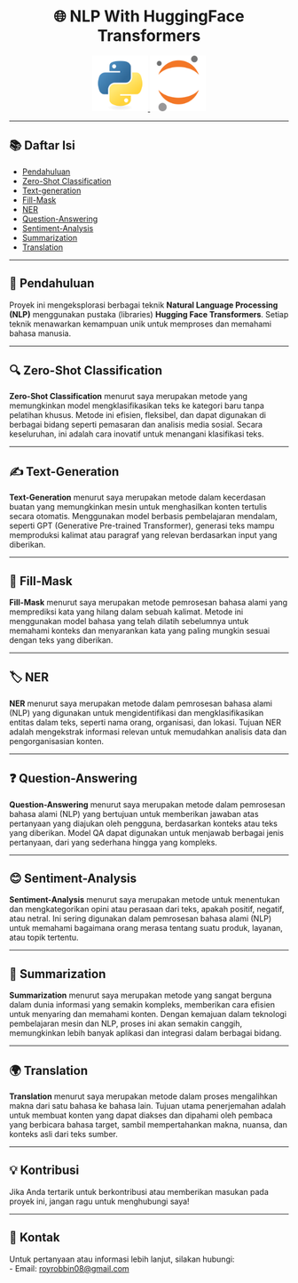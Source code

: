 <!DOCTYPE html>
<html lang="en">
<head>
    <meta charset="UTF-8">
    <meta name="viewport" content="width=device-width, initial-scale=1.0">
</head>
<body>

<h1 align="center">🌐 NLP With HuggingFace Transformers</h1>

<p align="center">
  <a href="https://www.python.org" target="_blank" rel="noreferrer">
    <img src="https://raw.githubusercontent.com/devicons/devicon/master/icons/python/python-original.svg" alt="Python" width="100" height="100"/> 
  </a>
  <a href="https://jupyter.org" target="_blank" rel="noreferrer">
    <img src="https://raw.githubusercontent.com/devicons/devicon/master/icons/jupyter/jupyter-original.svg" alt="Jupyter" width="100" height="100"/> 
  </a>
</p>


---

## 📚 Daftar Isi
- [Pendahuluan](#pendahuluan)
- [Zero-Shot Classification](#zero-shot-classification)
- [Text-generation](#text-generation)
- [Fill-Mask](#fill-mask)
- [NER](#ner)
- [Question-Answering](#question-answering)
- [Sentiment-Analysis](#sentiment-analysis)
- [Summarization](#summarization)
- [Translation](#translation)

---

## 🚀 Pendahuluan
<p>Proyek ini mengeksplorasi berbagai teknik <strong>Natural Language Processing (NLP)</strong> menggunakan pustaka (libraries) <strong>Hugging Face Transformers</strong>. Setiap teknik menawarkan kemampuan unik untuk memproses dan memahami bahasa manusia.</p>

---

## 🔍 Zero-Shot Classification
<p><strong>Zero-Shot Classification</strong> menurut saya merupakan metode yang memungkinkan model mengklasifikasikan teks ke kategori baru tanpa pelatihan khusus. Metode ini efisien, fleksibel, dan dapat digunakan di berbagai bidang seperti pemasaran dan analisis media sosial. Secara keseluruhan, ini adalah cara inovatif untuk menangani klasifikasi teks.</p>

---

## ✍️ Text-Generation
<p><strong>Text-Generation</strong> menurut saya merupakan metode dalam kecerdasan buatan yang memungkinkan mesin untuk menghasilkan konten tertulis secara otomatis. Menggunakan model berbasis pembelajaran mendalam, seperti GPT (Generative Pre-trained Transformer), generasi teks mampu memproduksi kalimat atau paragraf yang relevan berdasarkan input yang diberikan.</p>

---

## 📝 Fill-Mask
<p><strong>Fill-Mask</strong> menurut saya merupakan metode pemrosesan bahasa alami yang memprediksi kata yang hilang dalam sebuah kalimat. Metode ini menggunakan model bahasa yang telah dilatih sebelumnya untuk memahami konteks dan menyarankan kata yang paling mungkin sesuai dengan teks yang diberikan.</p>

---

## 🏷️ NER
<p><strong>NER</strong> menurut saya merupakan metode dalam pemrosesan bahasa alami (NLP) yang digunakan untuk mengidentifikasi dan mengklasifikasikan entitas dalam teks, seperti nama orang, organisasi, dan lokasi. Tujuan NER adalah mengekstrak informasi relevan untuk memudahkan analisis data dan pengorganisasian konten.</p>

---

## ❓ Question-Answering
<p><strong>Question-Answering</strong> menurut saya merupakan metode dalam pemrosesan bahasa alami (NLP) yang bertujuan untuk memberikan jawaban atas pertanyaan yang diajukan oleh pengguna, berdasarkan konteks atau teks yang diberikan. Model QA dapat digunakan untuk menjawab berbagai jenis pertanyaan, dari yang sederhana hingga yang kompleks.</p>

---

## 😊 Sentiment-Analysis
<p><strong>Sentiment-Analysis</strong> menurut saya merupakan metode untuk menentukan dan mengkategorikan opini atau perasaan dari teks, apakah positif, negatif, atau netral. Ini sering digunakan dalam pemrosesan bahasa alami (NLP) untuk memahami bagaimana orang merasa tentang suatu produk, layanan, atau topik tertentu.</p>

---

## 📖 Summarization
<p><strong>Summarization</strong> menurut saya merupakan metode yang sangat berguna dalam dunia informasi yang semakin kompleks, memberikan cara efisien untuk menyaring dan memahami konten. Dengan kemajuan dalam teknologi pembelajaran mesin dan NLP, proses ini akan semakin canggih, memungkinkan lebih banyak aplikasi dan integrasi dalam berbagai bidang.</p>

---

## 🌍 Translation
<p><strong>Translation</strong> menurut saya merupakan metode dalam proses mengalihkan makna dari satu bahasa ke bahasa lain. Tujuan utama penerjemahan adalah untuk membuat konten yang dapat diakses dan dipahami oleh pembaca yang berbicara bahasa target, sambil mempertahankan makna, nuansa, dan konteks asli dari teks sumber.</p>

---

## 💡 Kontribusi
<p>Jika Anda tertarik untuk berkontribusi atau memberikan masukan pada proyek ini, jangan ragu untuk menghubungi saya!</p>

---

## 📧 Kontak
<p>Untuk pertanyaan atau informasi lebih lanjut, silakan hubungi:<br>
- Email: <a href="mailto:royrobbin08@gmail.com">royrobbin08@gmail.com</a></p>

</body>
</html>
